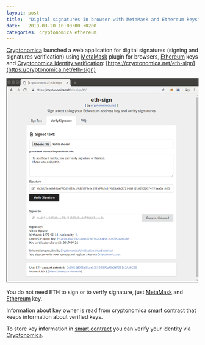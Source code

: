```yaml
---
layout: post
title:  "Digital signatures in browser with MetaMask and Ethereum keys"
date:   2019-03-20 10:00:00 +0200
categories: cryptonomica ethereum
---
```


[Cryptonomica](https://cryptonomica.net) launched a web application for digital signatures (signing and signatures verification) using [MetaMask](https://metamask.io) plugin for browsers, [Ethereum](https://www.ethereum.org) keys and [Cryptonomica identity verification](https://github.com/Cryptonomica/cryptonomica/wiki/CRYPTONOMICA-Identity-Verification): [https://cryptonomica.net/eth-sign](https://cryptonomica.net/eth-sign)

[![cryptonomica eth-sign screenshot](/images/2019-03-20.cryptonomica-eth-sign.png "click to open [cryptonomica] eth-sign web application")](https://cryptonomica.net/eth-sign/)

You do not need ETH to sign or to verify signature, just [MetaMask](https://metamask.io) and [Ethereum](https://www.ethereum.org) key. 

Information about key owner is read from cryptonomica [smart contract](https://etherscan.io/address/0x846942953c3b2A898F10DF1e32763A823bf6b27f) that keeps information about verified keys. 

To store key information in [smart contract](https://etherscan.io/address/0x846942953c3b2A898F10DF1e32763A823bf6b27f) you can verify your identity via [Cryptonomica](https://cryptonomica.net).

